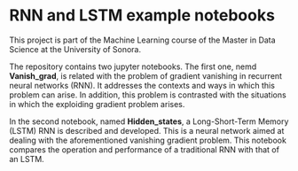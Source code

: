 # RNN and LSTM example notebooks

This project is part of the Machine Learning course of the Master in Data Science at the University of Sonora.

The repository contains two jupyter notebooks. The first one, nemd **Vanish_grad**, is related with the problem of gradient vanishing in recurrent neural networks (RNN). It addresses the contexts and ways in which this problem can arise. In addition, this problem is contrasted with the situations in which the exploiding gradient problem arises. 

In the second notebook, named **Hidden_states**, a Long-Short-Term Memory (LSTM) RNN is described and developed. This is a neural network aimed at dealing with the aforementioned vanishing gradient problem. This notebook compares the operation and performance of a traditional RNN with that of an LSTM. 

